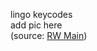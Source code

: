lingo keycodes  
add pic here  
(source: [RW Main](https://discord.com/channels/291184728944410624/838185248981385256/856283186597330964))